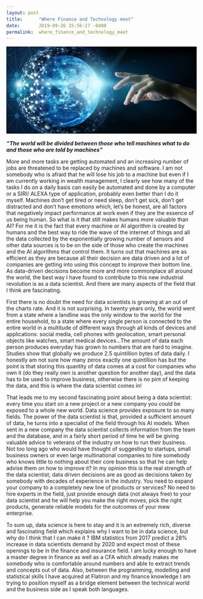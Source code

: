 ```yaml
---
layout: post
title:      "Where Finance and Technology meet"
date:       2019-09-26 15:56:27 -0400
permalink:  where_finance_and_technology_meet
---
```


![](img/22.png)

***“The world will be divided between those who tell machines what to do and those who are told by machines”***
 
More and more tasks are getting automated and an increasing number of jobs are threatened to be replaced by machines and software. I am not somebody who is afraid that he will lose his job to a machine but even if I am currently working in wealth management, I clearly see how many of the tasks I do on a daily basis can easily be automated and done by a computer or a SIRI/ ALEXA type of application, probably even better than I do it myself. Machines don’t get tired or need sleep, don’t get sick, don’t get distracted and don’t have emotions which, let’s be honest, are all factors that negatively impact performance at work even if they are the essence of us being human. So what is it that still makes humans more valuable than AI? For me it is the fact that every machine or AI algorithm is created by humans and the best way to ride the wave of the internet of things and all the data collected by the exponentially growing number of sensors and other data sources is to be on the side of those who create the machines and the AI algorithms that control them. It turns out that machines are as efficient as they are because all their decision are data driven and a lot of companies are getting into using this concept to improve their bottom line.  As data-driven decisions become more and more commonplace all around the world, the best way I have found to contribute to this new industrial revolution is as a data scientist. And there are many aspects of the field that I think are fascinating.

First there is no doubt the need for data scientists is growing at an out of the charts rate. And it is not surprising. In twenty years only, the world went from a state where a landline was the only window to the world for the entire household, to a state where every single person is connected to the entire world in a multitude of different ways through all kinds of devices and applications: social media, cell phones with geolocation, smart personal objects like watches, smart medical devices...The amount of data each person produces everyday has grown to numbers that are hard to imagine. Studies show that globally we produce 2.5 quintillion bytes of data daily. I honestly am not sure how many zeros exactly one quintillion has but the point is that storing this quantity of data comes at a cost for companies who own it (do they really own is another question for another day), and the data has to be used to improve business, otherwise there is no pint of keeping the data, and this is where the data scientist comes in!

That leads me to my second fascinating point about being a data scientist: every time you start on a new project or a new company you could be exposed to a whole new world. Data science provides exposure to so many fields. The power of the data scientist is that, provided a sufficient amount of data, he turns into a specialist of the field through his AI models. When sent in a new company the data scientist collects information from the team and the database, and in a fairly short period of time he will be giving valuable advice to veterans of the industry on how to run their business. Not too long ago who would have thought of suggesting to startups, small business owners or even large multinational companies to hire somebody who knows little to nothing about their core business so that he can help advise them on how to improve it? In my opinion this is the real strength of the data scientist; data driven decisions are as good as decisions taken by somebody with decades of experience in the industry. You need to expand your company to a completely new line of products or services? No need to hire experts in the field, just provide enough data (not always free) to your data scientist and he will help you make the right moves, pick the right products, generate reliable models for the outcomes of your mew enterprise. 

To sum up, data science is here to stay and it is an extremely rich, diverse and fascinating field which explains why I want to be in data science, but why do I think that I can make it ? IBM statistics from 2017 predict a 28% increase in data scientists demand by 2020 and expect most of these openings to be in the finance and insurance field. I am lucky enough to have a master degree in finance as well as a CFA which already makes me somebody who is comfortable around numbers and able to extract trends and concepts out of data. Also, between the programming, modelling and statistical skills I have acquired at Flatiron and my finance knowledge I am trying to position myself as a bridge element between the technical world and the business side as I  speak both languages. 



